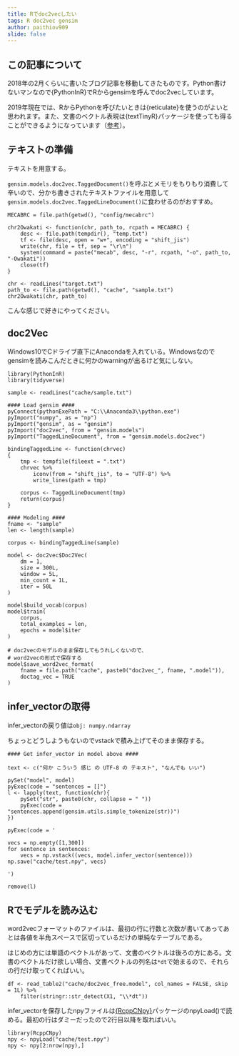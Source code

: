 ```yaml
---
title: Rでdoc2vecしたい
tags: R doc2vec gensim
author: paithiov909
slide: false
---
```

## この記事について

2018年の2月くらいに書いたブログ記事を移動してきたものです。Python書けないマンなので{PythonInR}でRからgensimを呼んでdoc2vecしています。

2019年現在では、RからPythonを呼びたいときは{reticulate}を使うのがよいと思われます。また、文書のベクトル表現は{textTinyR}パッケージを使っても得ることができるようになっています（[参考](https://rdrr.io/cran/textTinyR/man/Doc2Vec.html)）。

## テキストの準備

テキストを用意する。

`gensim.models.doc2vec.TaggedDocument()`を呼ぶとメモリをもりもり消費して辛いので、分かち書きされたテキストファイルを用意して`gensim.models.doc2vec.TaggedLineDocument()`に食わせるのがおすすめ。

```{R}
MECABRC = file.path(getwd(), "config/mecabrc")

chr2Owakati <- function(chr, path_to, rcpath = MECABRC) {
    desc <- file.path(tempdir(), "temp.txt")
    tf <- file(desc, open = "w+", encoding = "shift_jis")
    write(chr, file = tf, sep = "\r\n")
    system(command = paste("mecab", desc, "-r", rcpath, "-o", path_to, "-Owakati"))
    close(tf)
}

chr <- readLines("target.txt")
path_to <- file.path(getwd(), "cache", "sample.txt")
chr2Owakati(chr, path_to)
```

こんな感じで好きにやってください。

## doc2Vec

Windows10でCドライブ直下にAnacondaを入れている。Windowsなのでgensimを読みこんだときに何かのwarningが出るけど気にしない。

```{R}
library(PythonInR)
library(tidyverse)

sample <- readLines("cache/sample.txt")

#### Load gensim ####
pyConnect(pythonExePath = "C:\\Anaconda3\\python.exe")
pyImport("numpy", as = "np")
pyImport("gensim", as = "gensim")
pyImport("doc2vec", from = "gensim.models")
pyImport("TaggedLineDocument", from = "gensim.models.doc2vec")

bindingTaggedLine <- function(chrvec)
{
    tmp <- tempfile(fileext = ".txt")
    chrvec %>%
        iconv(from = "shift_jis", to = "UTF-8") %>%
        write_lines(path = tmp)

    corpus <- TaggedLineDocument(tmp)
    return(corpus)
}

#### Modeling ####
fname <- "sample"
len <- length(sample)

corpus <- bindingTaggedLine(sample)

model <- doc2vec$Doc2Vec(
    dm = 1,
    size = 300L,
    window = 5L,
    min_count = 1L,
    iter = 50L
)

model$build_vocab(corpus)
model$train(
    corpus,
    total_examples = len,
    epochs = model$iter
)

# doc2vecのモデルのまま保存してもうれしくないので、
# word2vecの形式で保存する
model$save_word2vec_format(
    fname = file.path("cache", paste0("doc2vec_", fname, ".model")),
    doctag_vec = TRUE
)
```

## infer_vectorの取得

infer_vectorの戻り値は`obj: numpy.ndarray`

ちょっとどうしようもないのでvstackで積み上げてそのまま保存する。

```{R}
#### Get infer_vector in model above ####

text <- c("何か こういう 感じ の UTF-8 の テキスト", "なんでも いい")

pySet("model", model)
pyExec(code = "sentences = []")
l <- lapply(text, function(chr){
    pySet("str", paste0(chr, collapse = " "))
    pyExec(code = "sentences.append(gensim.utils.simple_tokenize(str))")
})

pyExec(code = '

vecs = np.empty([1,300])
for sentence in sentences:
    vecs = np.vstack((vecs, model.infer_vector(sentence)))
np.save("cache/test.npy", vecs)

')

remove(l)
```

## Rでモデルを読み込む

word2vecフォーマットのファイルは、最初の行に行数と次数が書いてあってあとは各値を半角スペースで区切っているだけの単純なテーブルである。

はじめの方には単語のベクトルがあって、文書のベクトルは後ろの方にある。文書のベクトルだけ欲しい場合、文書ベクトルの列名は`*dt`で始まるので、それらの行だけ取ってくればいい。

```{R}
df <- read_table2("cache/doc2vec_free.model", col_names = FALSE, skip = 1L) %>%
    filter(stringr::str_detect(X1, "\\*dt"))
```

infer_vectorを保存したnpyファイルは[{RcppCNpy}](http://dirk.eddelbuettel.com/code/rcpp.cnpy.html)パッケージのnpyLoad()で読める。最初の行はダミーだったので2行目以降を取ればいい。

```{R}
library(RcppCNpy)
npy <- npyLoad("cache/test.npy")
npy <- npy[2:nrow(npy),]
```


